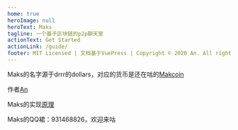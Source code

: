 ```yaml
---
home: true
heroImage: null
heroText: Maks
tagline: 一个基于区块链的p2p聊天室
actionText: Get Started
actionLink: /guide/
footer: MIT Licensed | 文档基于VuePress | Copyright © 2020 An. All rights reserved.
---
```


Maks的名字源于drrr的dollars，对应的货币是还在咕的[Makcoin](https://github.com/kou-yi/Makcoin)  

作者[An](https://ans.ee)  

Maks的实现[原理](/principle/)  

Maks的QQ裙：931468826，欢迎来咕  
